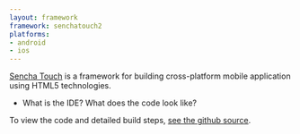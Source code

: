 ```yaml
---
layout: framework
framework: senchatouch2
platforms:
- android
- ios
---
```

[Sencha Touch](http://www.sencha.com/products/touch) is a framework for building cross-platform mobile application using HTML5 technologies.

 - What is the IDE? What does the code look like?

To view the code and detailed build steps, [see the github source](https://github.com/ColinEberhardt/PropertyFinderCrossPlatform/tree/master/senchatouch2).